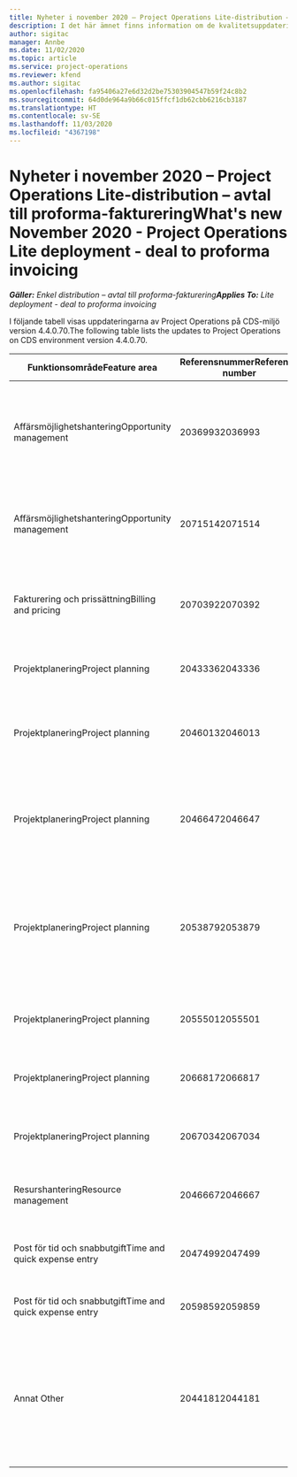 ```yaml
---
title: Nyheter i november 2020 – Project Operations Lite-distribution – avtal till proforma-fakturering
description: I det här ämnet finns information om de kvalitetsuppdateringar som är tillgängliga i utgåvan november 2020 för Project Operations Lite-distribution - avtal till proforma-fakturering.
author: sigitac
manager: Annbe
ms.date: 11/02/2020
ms.topic: article
ms.service: project-operations
ms.reviewer: kfend
ms.author: sigitac
ms.openlocfilehash: fa95406a27e6d32d2be75303904547b59f24c8b2
ms.sourcegitcommit: 64d0de964a9b66c015ffcf1db62cbb6216cb3187
ms.translationtype: HT
ms.contentlocale: sv-SE
ms.lasthandoff: 11/03/2020
ms.locfileid: "4367198"
---
```

# <a name="whats-new-november-2020---project-operations-lite-deployment---deal-to-proforma-invoicing"></a><span data-ttu-id="200a4-103">Nyheter i november 2020 – Project Operations Lite-distribution – avtal till proforma-fakturering</span><span class="sxs-lookup"><span data-stu-id="200a4-103">What's new November 2020 - Project Operations Lite deployment - deal to proforma invoicing</span></span>

<span data-ttu-id="200a4-104">_**Gäller:** Enkel distribution – avtal till proforma-fakturering_</span><span class="sxs-lookup"><span data-stu-id="200a4-104">_**Applies To:** Lite deployment - deal to proforma invoicing_</span></span>

<span data-ttu-id="200a4-105">I följande tabell visas uppdateringarna av Project Operations på CDS-miljö version 4.4.0.70.</span><span class="sxs-lookup"><span data-stu-id="200a4-105">The following table lists the updates to Project Operations on CDS environment version 4.4.0.70.</span></span>

| <span data-ttu-id="200a4-106">Funktionsområde</span><span class="sxs-lookup"><span data-stu-id="200a4-106">Feature area</span></span>                 | <span data-ttu-id="200a4-107">Referensnummer</span><span class="sxs-lookup"><span data-stu-id="200a4-107">Reference number</span></span> | <span data-ttu-id="200a4-108">Kvalitetsuppdatering</span><span class="sxs-lookup"><span data-stu-id="200a4-108">Quality update</span></span>                                                                                                                                                                    |
|------------------------------|------------------|-----------------------------------------------------------------------------------------------------------------------------------------------------------------------------------|
| <span data-ttu-id="200a4-109">  Affärsmöjlighetshantering</span><span class="sxs-lookup"><span data-stu-id="200a4-109">Opportunity management</span></span>       | <span data-ttu-id="200a4-110">2036993</span><span class="sxs-lookup"><span data-stu-id="200a4-110">2036993</span></span>          | <span data-ttu-id="200a4-111">Beräkningsrad och resurstilldelnings kontraktrader uppdateras på vinnande offerter när offertradtypen är **alla uppgifter**.</span><span class="sxs-lookup"><span data-stu-id="200a4-111">Estimate line and resource   assignment contract lines are updated on winning quotes when the quote line   type is **All tasks**.</span></span>                                                 |
| <span data-ttu-id="200a4-112">  Affärsmöjlighetshantering</span><span class="sxs-lookup"><span data-stu-id="200a4-112">Opportunity management</span></span>       | <span data-ttu-id="200a4-113">2071514</span><span class="sxs-lookup"><span data-stu-id="200a4-113">2071514</span></span>          | <span data-ttu-id="200a4-114">Det går inte att skapa en faktura för en milstolpe med fast pris i ett kontrakt där en uppgiftsbaserade fakturering är aktiverad.</span><span class="sxs-lookup"><span data-stu-id="200a4-114">Can't create an invoice for a   fixed price milestone on a contract that has task-based billing enabled.</span></span>                                                                          |
| <span data-ttu-id="200a4-115">Fakturering och prissättning</span><span class="sxs-lookup"><span data-stu-id="200a4-115">Billing and pricing</span></span>          | <span data-ttu-id="200a4-116">2070392</span><span class="sxs-lookup"><span data-stu-id="200a4-116">2070392</span></span>          | <span data-ttu-id="200a4-117">Projekt kontraktraderna på fakturan ökar varje gång **uppdatera fakturatransaktioner** väljs.</span><span class="sxs-lookup"><span data-stu-id="200a4-117">Project contract lines on the   invoice increase every time **Refresh invoice transactions** is   selected.</span></span>                                                                       |
| <span data-ttu-id="200a4-118">Projektplanering</span><span class="sxs-lookup"><span data-stu-id="200a4-118">Project planning</span></span>             | <span data-ttu-id="200a4-119">2043336</span><span class="sxs-lookup"><span data-stu-id="200a4-119">2043336</span></span>          | <span data-ttu-id="200a4-120">Det går inte att ta bort en medlemspost i projektgruppen.</span><span class="sxs-lookup"><span data-stu-id="200a4-120">Unable to delete a project team member record.</span></span>                                                                                                                                    |
| <span data-ttu-id="200a4-121">Projektplanering</span><span class="sxs-lookup"><span data-stu-id="200a4-121">Project planning</span></span>             | <span data-ttu-id="200a4-122">2046013</span><span class="sxs-lookup"><span data-stu-id="200a4-122">2046013</span></span>          | <span data-ttu-id="200a4-123">Inkonsekvent beteende för uppskattningar av kolumnerna vid inläsning jämfört med vid ändring av tidsfastyp.</span><span class="sxs-lookup"><span data-stu-id="200a4-123">Inconsistent behavior for   Estimates tag columns during load vs. on change of time-phase type.</span></span>                                                                                   |
| <span data-ttu-id="200a4-124">Projektplanering</span><span class="sxs-lookup"><span data-stu-id="200a4-124">Project planning</span></span>             | <span data-ttu-id="200a4-125">2046647</span><span class="sxs-lookup"><span data-stu-id="200a4-125">2046647</span></span>          | <span data-ttu-id="200a4-126">Start- och sluttider infaller efter en timme när resurskrav genereras från projektets teammedlemmar.</span><span class="sxs-lookup"><span data-stu-id="200a4-126">Start and end times are off by   an hour when resource requirements are generated from project team members.</span></span>                                                                      |
| <span data-ttu-id="200a4-127">Projektplanering</span><span class="sxs-lookup"><span data-stu-id="200a4-127">Project planning</span></span>             | <span data-ttu-id="200a4-128">2053879</span><span class="sxs-lookup"><span data-stu-id="200a4-128">2053879</span></span>          | <span data-ttu-id="200a4-129">(Enligt kommande CDS-lansering) PublishUnassignedAssignments gör ett försök att spara en aktivitet när felmeddelandet "värdet som skickades för ConditionOperator.In är tomt" visas.</span><span class="sxs-lookup"><span data-stu-id="200a4-129">(Per the upcoming CDS   rollout)   PublishUnassignedAssignments   breaks an attempt to save a task when  the error, "The   value passed for ConditionOperator.In is   empty."</span></span> |
| <span data-ttu-id="200a4-130">Projektplanering</span><span class="sxs-lookup"><span data-stu-id="200a4-130">Project planning</span></span>             | <span data-ttu-id="200a4-131">2055501</span><span class="sxs-lookup"><span data-stu-id="200a4-131">2055501</span></span>          | <span data-ttu-id="200a4-132">Om du låter **projektets startdatum** vara tomt uppstår ett fel i schemat.</span><span class="sxs-lookup"><span data-stu-id="200a4-132">Leaving the **Project Start   Date** empty causes a failure in the schedule.</span></span>                                                                                                      |
| <span data-ttu-id="200a4-133">Projektplanering</span><span class="sxs-lookup"><span data-stu-id="200a4-133">Project planning</span></span>             | <span data-ttu-id="200a4-134">2066817</span><span class="sxs-lookup"><span data-stu-id="200a4-134">2066817</span></span>          | <span data-ttu-id="200a4-135">Det går inte att skapa en allmän resurs med hjälp av personväljaren på fliken **uppgifter**.</span><span class="sxs-lookup"><span data-stu-id="200a4-135">Can't create a generic   resource   using the people picker on   the **Tasks** tab.</span></span>                                                                                               |
| <span data-ttu-id="200a4-136">Projektplanering</span><span class="sxs-lookup"><span data-stu-id="200a4-136">Project planning</span></span>             | <span data-ttu-id="200a4-137">2067034</span><span class="sxs-lookup"><span data-stu-id="200a4-137">2067034</span></span>          | <span data-ttu-id="200a4-138">Knappen **Visa detaljer** är inte tillgänglig på sidan **information om uppgiften**.</span><span class="sxs-lookup"><span data-stu-id="200a4-138">**View Details** button isn't available on the **Details of Task** page.</span></span>                                                                                                         |
| <span data-ttu-id="200a4-139">Resurshantering</span><span class="sxs-lookup"><span data-stu-id="200a4-139">Resource management</span></span>          | <span data-ttu-id="200a4-140">2046667</span><span class="sxs-lookup"><span data-stu-id="200a4-140">2046667</span></span>          | <span data-ttu-id="200a4-141">Allmänna teammedlemmar tas inte bort även efter att alla resurser har uppfyllts.</span><span class="sxs-lookup"><span data-stu-id="200a4-141">Generic team members aren't   deleted even after all resources are fulfilled.</span></span>                                                                                                     |
| <span data-ttu-id="200a4-142">Post för tid och snabbutgift</span><span class="sxs-lookup"><span data-stu-id="200a4-142">Time and quick expense entry</span></span> | <span data-ttu-id="200a4-143">2047499</span><span class="sxs-lookup"><span data-stu-id="200a4-143">2047499</span></span>          | <span data-ttu-id="200a4-144">Knappen **Ny** på sidan tidspost öppnar sidan **ny e-postsignatur**.</span><span class="sxs-lookup"><span data-stu-id="200a4-144">The **New** button on the Time   Entry page opens the **New Email Signature** page.</span></span>                                                                                               |
| <span data-ttu-id="200a4-145">Post för tid och snabbutgift</span><span class="sxs-lookup"><span data-stu-id="200a4-145">Time and quick expense entry</span></span> | <span data-ttu-id="200a4-146">2059859</span><span class="sxs-lookup"><span data-stu-id="200a4-146">2059859</span></span>          | <span data-ttu-id="200a4-147">Oväntat popup-fönster öppnas när en utgiftspost skapas.</span><span class="sxs-lookup"><span data-stu-id="200a4-147">Unexpected   pop-up opens when creating an expense entry.</span></span>                                                                                                                         |
| <span data-ttu-id="200a4-148">Annat </span><span class="sxs-lookup"><span data-stu-id="200a4-148">Other</span></span>                        | <span data-ttu-id="200a4-149">2044181</span><span class="sxs-lookup"><span data-stu-id="200a4-149">2044181</span></span>          | <span data-ttu-id="200a4-150">[IO-avinstallation] - felmeddelandet "posten är inte tillgänglig" inträffar när du försöker avinstallera **msdyn_ProjectServiceCore_Patch** och msdyn för Project Service-kärnlösningar.</span><span class="sxs-lookup"><span data-stu-id="200a4-150">[PO Uninstallation] - The error,   "Record is unavailable" occurs when you try to uninstall   **msdyn_ProjectServiceCore_Patch** and msdyn Project service core solutions.</span></span>        |
